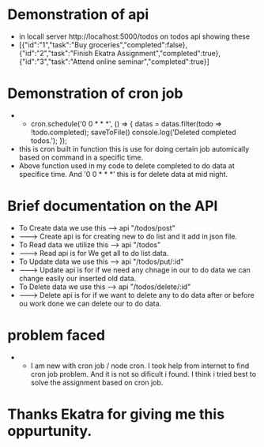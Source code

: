 # Demonstration of api
* in locall server http://localhost:5000/todos on todos api showing these
* [{"id":"1","task":"Buy groceries","completed":false},{"id":"2","task":"Finish Ekatra Assignment","completed":true},{"id":"3","task":"Attend online seminar","completed":true}]
# Demonstration of cron job
* * cron.schedule('0 0 * * *', () => {
  datas = datas.filter(todo => !todo.completed);
saveToFile()
  console.log('Deleted completed todos.');
});
* this is cron built in function this is use for doing certain job automically based on command in a specific time.
* Above function used in my code to delete completed to do data at specifice time. And '0 0 * * *' this is for delete data at mid night.
# Brief documentation on the API
* To Create data we use this --> api "/todos/post"
* ---> Create api is for creating new to do list and it add in json file.
* To Read data we utilize this --> api "/todos"
* ---> Read api is for We get all to do list data. 
* To Update data we use this --> api "/todos/put/:id"
* ---> Update api is for if we need any chnage in our to do data we can change easily our inserted old data.
* To Delete data we use this --> api "/todos/delete/:id"
* ---> Delete api is for if we want to delete any to do data after or before ou work done we can delete our to do data.

# problem faced
* * I am new with cron job / node cron. I took help from internet to find cron job problem. And it is not so dificult i found. I think i tried best to solve the assignment based on cron job. 

# Thanks Ekatra for giving me this oppurtunity.

